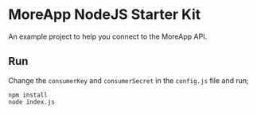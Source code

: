# MoreApp NodeJS Starter Kit

An example project to help you connect to the MoreApp API.

## Run

Change the `consumerKey` and `consumerSecret` in the `config.js` file and run;

```
npm install
node index.js
```
